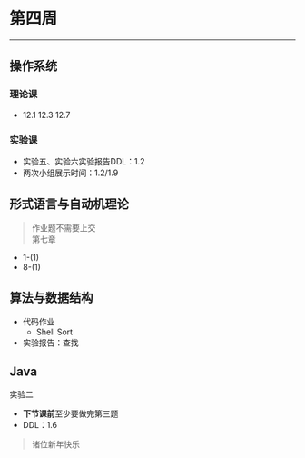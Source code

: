 # 第四周  
---  
## 操作系统  
### 理论课  
- 12.1 12.3 12.7  

### 实验课  
- 实验五、实验六实验报告DDL：1.2  
- 两次小组展示时间：1.2/1.9  

## 形式语言与自动机理论  
> 作业题不需要上交  
第七章  
- 1-(1)  
- 8-(1)  

## 算法与数据结构  
- 代码作业  
	- Shell Sort  
- 实验报告：查找  

## Java  
实验二  
- **下节课前**至少要做完第三题  
- DDL：1.6  
  
  
  
> 诸位新年快乐  